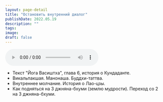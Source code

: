 ```yaml
---
layout: page-detail
title: "Остановить внутренний диалог"
publishDate: 2022.05.19
description: ""
tags:
image:
draft: false
---
```


<audio title="2022.05.19 - Остановить внутренний диалог.mp3" src="https://filer-api.advayta.org/v1.0/public/files/73545" controls=""></audio>

* Текст "Йога Васиштха", глава 6, история о Кундаданте.
* Викальпакшая. Манонаша. Буддхи-таттва.
* Внутреннее молчание. История о Лао-цзы.
* Как подняться на 3 джняна-бхуми (землю мудрости). Переход со 2 на 3 джняна-бхуми.

  
